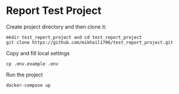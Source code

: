 # Report Test Project

Create project directory and then clone it:
```
mkdir test_report_project and cd test_report_project
git clone https://github.com/mikhail1706/test_report_project.git
```

Copy and fill local settings 
```
cp .env.example .env
```

Run the project
```
docker-compose up
```
